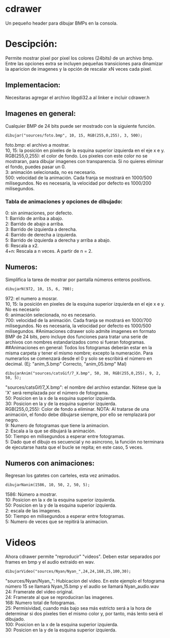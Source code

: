 # cdrawer
Un pequeño header para dibujar BMPs en la consola.
# Descipción:
Permite mostrar pixel por pixel los colores (24bits) de un archivo bmp.<br />
Entre las opciones extra se incluyen pequeñas transiciones para dinamizar la aparicion de imagenes y la opción de rescalar xN veces cada pixel.
## Implementacion:
Necesitaras agregar el archivo libgdi32.a al linker e incluir cdrawer.h
## Imagenes en general:
Cualquier BMP de 24 bits puede ser mostrado con la siguiente función.
```
dibujar("sources/foto.bmp", 10, 15, RGB(255,0,255), 3, 500);
```
foto.bmp: el archivo a mostrar.<br />
10, 15: la posición en pixeles de la esquina superior izquierda en el eje x e y.<br />
RGB(255,0,255): el color de fondo. Los pixeles con este color no se mostraran, para dibujar imagenes con transparencia. Si no quieres eliminar el fondo, puedes pasar un 0.<br />
3: animación selecionada, no es necesario.<br />
500: velocidad de la animación. Cada franja se mostrará en 1000/500 milisegundos. No es necesaria, la velocidad por defecto es 1000/200 milisegundos.
### Tabla de animaciones y opciones de dibujado:
0: sin animaciones, por defecto.<br />
1: Barrido de arriba a abajo.<br />
2: Barrido de abajo a arriba.<br />
3: Barrido de izquierda a derecha.<br />
4: Barrido de derecha a izquierda.<br />
5: Barrido de izquierda a derecha y arriba a abajo.<br />
6: Rescala a x2.<br />
4+n: Rescala a n veces. A partir de n = 2.
## Numeros:
Simplifica la tarea de mostrar por pantalla números enteros positivos.
```
dibujarN(972, 10, 15, 6, 700);
```
972: el numero a mosrar.<br />
10, 15: la posición en pixeles de la esquina superior izquierda en el eje x e y. No es necesario<br />
6: animación selecionada, no es necesario.<br />
700: velocidad de la animación. Cada franja se mostrará en 1000/700 milisegundos. No es necesaria, la velocidad por defecto es 1000/500 milisegundos.
#Animaciones
cdrawer solo admite imagenes en formato BMP de 24 bits, pero incluye dos funciones para tratar una serie de archivos con nombres estandarizados como si fueran fotogramas.
##Animaciones en general:
Todos los fotogramas deberán estar en la misma carpeta y tener el mismo nombre; excepto la numeración. Para numerarlos se comenzará desde el 0 y solo se escribirá el número en decimal. (Ej: "anim_5.bmp" Correcto, "anim_05.bmp" Mal)
```
dibujarAnim("sources/catsGif/7_X.bmp", 50, 30, RGB(255,0,255), 9, 2, 50, 5);
```
"sources/catsGif/7_X.bmp": el nombre del archivo estandar. Nótese que la 'X' será remplazada por el número de fotograma.<br />
50: Posicion en la x de la esquina superior izquierda.<br />
30: Posicion en la y de la esquina superior izquierda.<br />
RGB(255,0,255): Color de fondo a eliminar. NOTA: Al tratarse de una animación, el fondo debe dibujarse siempre, por ello se remplazará por negro.<br />
9: Numero de fotogramas que tiene la animacion.<br />
2: Escala a la que se dibujará la animación.<br />
50: Tiempo en milisegundos a esperar entre fotogramas.<br />
5: Dado que el dibujo es secuencial y no asincrono, la función no terminara de ejecutarse hasta que el bucle se repita; en este caso, 5 veces.<br />
## Numeros con animaciones:
Regresan los gatetes con carteles, esta vez animados.
```
dibujarNanim(1586, 10, 50, 2, 50, 5);
```
1586: Número a mostrar.<br />
10: Posicion en la x de la esquina superior izquierda.<br />
50: Posicion en la y de la esquina superior izquierda.<br />
2: escala de las imagenes.<br />
50: Tiempo en milisegundos a esperar entre fotogramas.<br />
5: Numero de veces que se repitirá la animacion.<br />
# Videos
Ahora cdrawer permite "reproducir" "videos". Deben estar separados por frames en bmp y el audio extraido en wav.
```
dibujarVideo("sources/Nyan/Nyan_",24,24,168,25,100,30);
```
"sources/Nyan/Nyan_": Hubicacion del video. En este ejemplo el fotograma número 15 se llamará Nyan_15.bmp y el audio se llamará Nyan_audio.wav <br />
24: Framerate del video original.<br />
24: Framerate al que se reproduciran las imagenes.<br />
168: Numero total de fotogramas.<br />
25: Permisividad, cuando más bajo sea más estricto será a la hora de determinar si dos pixeles tien el mismo color y, por tanto, más lento será el dibujado.<br />
100: Posicion en la x de la esquina superior izquierda.<br />
30: Posicion en la y de la esquina superior izquierda.<br />
